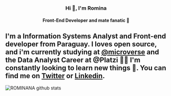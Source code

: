 
<h3 align="center">Hi 👋, I'm Romina</h3>
<h4 align="center">Front-End Developer and mate fanatic 🧉 </h4>

I'm a Information Systems Analyst and Front-end developer from Paraguay. I loves open source, and i'm currently studying at [@microverse](https://www.microverse.org/) and the Data Analyst Career at @Platzi 👩‍💻 I'm constantly looking to learn new things 💭. 
You can find me on [Twitter](https://twitter.com/romina_pati) or [Linkedin](https://www.linkedin.com/in/romina-patino/).
---

![ROMINANA github stats](https://github-readme-stats.vercel.app/api?username=ROMINANA&show_icons=true&hide_border=true)
